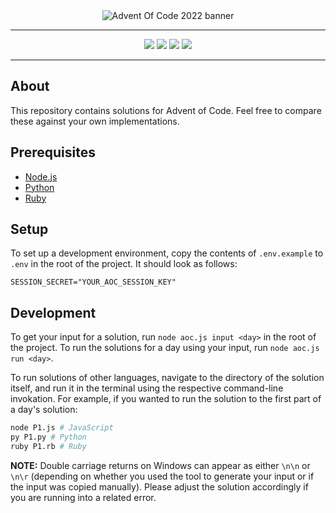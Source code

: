 <div align="center">
    <img src="https://www.smarty.com/img/advent-of-code-2022.png" alt="Advent Of Code 2022 banner">
    <hr />
</div>

<div align="center">
    <img src="https://img.shields.io/badge/node.js%20-%23339933.svg?style=for-the-badge&logo=nodedotjs&logoColor=white" />
    <img src="https://img.shields.io/badge/javascript%20-%23323330?style=for-the-badge&logo=javascript" />
    <img src="https://img.shields.io/badge/python-%23FFD343?style=for-the-badge&logo=python&logoColor=black" />
    <img src="https://img.shields.io/badge/ruby-%23CC342D?style=for-the-badge&logo=ruby&logoColor=white" />
</div>
<hr />

## About
This repository contains solutions for Advent of Code. Feel free to compare these against your own implementations.

## Prerequisites
 * [Node.js](https://nodejs.org)
 * [Python](https://python.org)
 * [Ruby](https://www.ruby-lang.org)

## Setup
To set up a development environment, copy the contents of `.env.example` to `.env` in the root of the project. It should look as follows:
```env
SESSION_SECRET="YOUR_AOC_SESSION_KEY"
```

## Development
To get your input for a solution, run `node aoc.js input <day>` in the root of the project.
To run the solutions for a day using your input, run `node aoc.js run <day>`.

To run solutions of other languages, navigate to the directory of the solution itself, and run it in the terminal using the respective command-line invokation.
For example, if you wanted to run the solution to the first part of a day's solution:
```sh
node P1.js # JavaScript
py P1.py # Python
ruby P1.rb # Ruby
```

**NOTE:** Double carriage returns on Windows can appear as either `\n\n` or `\n\r` (depending on whether you used the tool to generate your input or if the input was copied manually). Please adjust the solution accordingly if you are running into a related error.
